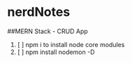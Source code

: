 # nerdNotes
##MERN Stack - CRUD App

1) [ ] npm i to install node core modules
2) [ ] npm install nodemon -D

